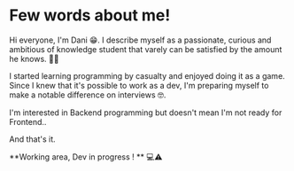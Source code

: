# Few words about me! 

Hi everyone, I'm Dani 😁. I describe myself as a passionate, curious and ambitious of knowledge student that varely can be satisfied by the amount he knows. 🤔🤔

I started learning programming by casualty and enjoyed doing it as a game. Since I knew that it's possible to work as a dev, I'm preparing myself to make a notable difference on interviews 🤓.

I'm interested in Backend programming but doesn't mean I'm not ready for Frontend..

And that's it.

**Working area, Dev in progress ! ** 💻⚠️ 
